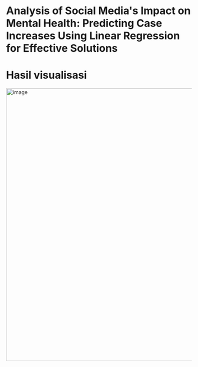 # Analysis of Social Media's Impact on Mental Health: Predicting Case Increases Using Linear Regression for Effective Solutions
# Hasil visualisasi <div>


<img width="742" alt="image" src="https://github.com/user-attachments/assets/6edeaa0e-3740-4244-b175-3c1d0394bfd4" />
